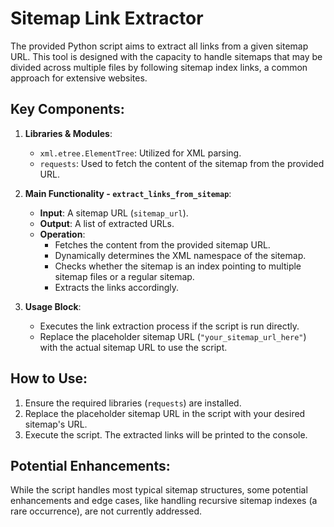 # Sitemap Link Extractor

The provided Python script aims to extract all links from a given sitemap URL. This tool is designed with the capacity to handle sitemaps that may be divided across multiple files by following sitemap index links, a common approach for extensive websites.

## Key Components:

1. **Libraries & Modules**:
   - `xml.etree.ElementTree`: Utilized for XML parsing.
   - `requests`: Used to fetch the content of the sitemap from the provided URL.

2. **Main Functionality - `extract_links_from_sitemap`**:
   - **Input**: A sitemap URL (`sitemap_url`).
   - **Output**: A list of extracted URLs.
   - **Operation**: 
     - Fetches the content from the provided sitemap URL.
     - Dynamically determines the XML namespace of the sitemap.
     - Checks whether the sitemap is an index pointing to multiple sitemap files or a regular sitemap.
     - Extracts the links accordingly.

3. **Usage Block**:
   - Executes the link extraction process if the script is run directly.
   - Replace the placeholder sitemap URL (`"your_sitemap_url_here"`) with the actual sitemap URL to use the script.

## How to Use:

1. Ensure the required libraries (`requests`) are installed.
2. Replace the placeholder sitemap URL in the script with your desired sitemap's URL.
3. Execute the script. The extracted links will be printed to the console.

## Potential Enhancements:

While the script handles most typical sitemap structures, some potential enhancements and edge cases, like handling recursive sitemap indexes (a rare occurrence), are not currently addressed.
